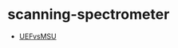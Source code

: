 # scanning-spectrometer

* [UEFvsMSU](http://nbviewer.jupyter.org/github/IRebri/scanning-spectrometer/blob/master/misc/UEFvsMSU%20mobile%20spectrometers.ipynb)
